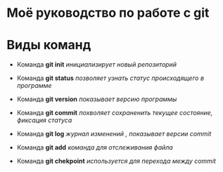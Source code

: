 # Моё руководство по работе с git
# Виды команд
* Команда **git init** *инициализирует новый репозиторий*

* Команда **git status** *позволяет узнать статус происходящего в программе*

* Команда **git version** *показывает версию программы* 

* Команда **git commit** *похволяет сохраненить текущее состояние, фиксация статуса* 

* Команда **git log** *журнал изменений , показывает версии commit* 

* Команда **git add**  *команда для отслеживания файла* 

* Команда **git chekpoint** *используется для перехода между commit* 